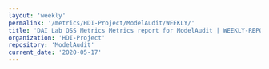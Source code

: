 ```yaml
---
layout: 'weekly'
permalink: '/metrics/HDI-Project/ModelAudit/WEEKLY/'
title: 'DAI Lab OSS Metrics Metrics report for ModelAudit | WEEKLY-REPORT-2020-05-17'
organization: 'HDI-Project'
repository: 'ModelAudit'
current_date: '2020-05-17'
---
```

